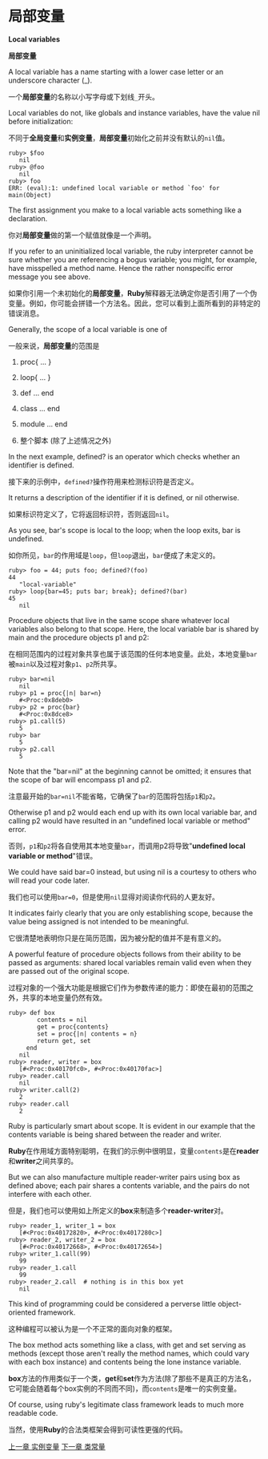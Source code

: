# 局部变量
**Local variables**

**局部变量**

A local variable has a name starting with a lower case letter or an underscore character (_). 

一个**局部变量**的名称以小写字母或下划线`_`开头。

Local variables do not, like globals and instance variables, have the value nil before initialization:

不同于**全局变量**和**实例变量**，**局部变量**初始化之前并没有默认的`nil`值。

```
ruby> $foo
   nil
ruby> @foo
   nil
ruby> foo
ERR: (eval):1: undefined local variable or method `foo' for main(Object)
```

The first assignment you make to a local variable acts something like a declaration.

你对**局部变量**做的第一个赋值就像是一个声明。

If you refer to an uninitialized local variable, the ruby interpreter cannot be sure whether you are referencing a bogus variable; you might, for example, have misspelled a method name. Hence the rather nonspecific error message you see above.

如果你引用一个未初始化的**局部变量**，**Ruby**解释器无法确定你是否引用了一个伪变量。例如，你可能会拼错一个方法名。因此，您可以看到上面所看到的非特定的错误消息。

Generally, the scope of a local variable is one of

一般来说，**局部变量**的范围是

1. proc{ ... }

2. loop{ ... }
3. def ... end
4. class ... end
5. module ... end
6. 整个脚本 (除了上述情况之外)

In the next example, defined? is an operator which checks whether an identifier is defined. 

接下来的示例中，`defined?`操作符用来检测标识符是否定义。

It returns a description of the identifier if it is defined, or nil otherwise. 

如果标识符定义了，它将返回标识符，否则返回`nil`。

As you see, bar's scope is local to the loop; when the loop exits, bar is undefined.

如你所见，`bar`的作用域是`loop`，但`loop`退出，`bar`便成了未定义的。

```
ruby> foo = 44; puts foo; defined?(foo)
44
   "local-variable"
ruby> loop{bar=45; puts bar; break}; defined?(bar)
45
   nil
```

Procedure objects that live in the same scope share whatever local variables also belong to that scope. Here, the local variable bar is shared by main and the procedure objects p1 and p2:

在相同范围内的过程对象共享也属于该范围的任何本地变量。此处，本地变量`bar`被`main`以及过程对象`p1`、`p2`所共享。

```
ruby> bar=nil
   nil
ruby> p1 = proc{|n| bar=n}
   #<Proc:0x8deb0>
ruby> p2 = proc{bar}
   #<Proc:0x8dce8>
ruby> p1.call(5)
   5
ruby> bar
   5
ruby> p2.call
   5
```

Note that the "bar=nil" at the beginning cannot be omitted; it ensures that the scope of bar will encompass p1 and p2. 

注意最开始的`bar=nil`不能省略，它确保了`bar`的范围将包括`p1`和`p2`。

Otherwise p1 and p2 would each end up with its own local variable bar, and calling p2 would have resulted in an "undefined local variable or method" error. 

否则，`p1`和`p2`将各自使用其本地变量`bar`，而调用p2将导致"**undefined local variable or method**"错误。

We could have said bar=0 instead, but using nil is a courtesy to others who will read your code later. 

我们也可以使用`bar=0`，但是使用`nil`显得对阅读你代码的人更友好。

It indicates fairly clearly that you are only establishing scope, because the value being assigned is not intended to be meaningful.

它很清楚地表明你只是在简历范围，因为被分配的值并不是有意义的。

A powerful feature of procedure objects follows from their ability to be passed as arguments: shared local variables remain valid even when they are passed out of the original scope.

过程对象的一个强大功能是根据它们作为参数传递的能力：即使在最初的范围之外，共享的本地变量仍然有效。

```
ruby> def box
        contents = nil
        get = proc{contents}
        set = proc{|n| contents = n}
        return get, set
     end
   nil
ruby> reader, writer = box
   [#<Proc:0x40170fc0>, #<Proc:0x40170fac>] 
ruby> reader.call
   nil
ruby> writer.call(2)
   2
ruby> reader.call
   2
```

Ruby is particularly smart about scope. It is evident in our example that the contents variable is being shared between the reader and writer. 

**Ruby**在作用域方面特别聪明，在我们的示例中很明显，变量`contents`是在**reader**和**writer**之间共享的。

But we can also manufacture multiple reader-writer pairs using box as defined above; each pair shares a contents variable, and the pairs do not interfere with each other.

但是，我们也可以使用如上所定义的**box**来制造多个**reader-writer**对。

```
ruby> reader_1, writer_1 = box
   [#<Proc:0x40172820>, #<Proc:0x4017280c>]
ruby> reader_2, writer_2 = box
   [#<Proc:0x40172668>, #<Proc:0x40172654>]
ruby> writer_1.call(99)
   99
ruby> reader_1.call
   99
ruby> reader_2.call  # nothing is in this box yet
   nil
```
This kind of programming could be considered a perverse little object-oriented framework. 

这种编程可以被认为是一个不正常的面向对象的框架。

The box method acts something like a class, with get and set serving as methods (except those aren't really the method names, which could vary with each box instance) and contents being the lone instance variable. 

**box**方法的作用类似于一个类，**get**和**set**作为方法(除了那些不是真正的方法名，它可能会随着每个box实例的不同而不同)，而`contents`是唯一的实例变量。

Of course, using ruby's legitimate class framework leads to much more readable code.

当然，使用**Ruby**的合法类框架会得到可读性更强的代码。

[上一章 实例变量](./instancevars.md "Instance variables")
[下一章 类常量](./constants.md "Class constants")